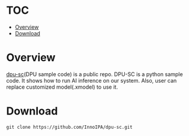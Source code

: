 <!--
 Copyright (c) 2022 Innodisk Crop.
 
 This software is released under the MIT License.
 https://opensource.org/licenses/MIT
-->
# TOC
- [Overview](#overview)
- [Download](#download)

# Overview
[dpu-sc](https://github.com/InnoIPA/dpu-sc)(DPU sample code) is a public repo. DPU-SC is a python sample code. It shows how to run AI inference on our system. Also, user can replace customized model(.xmodel) to use it. 

# Download
```
git clone https://github.com/InnoIPA/dpu-sc.git
```